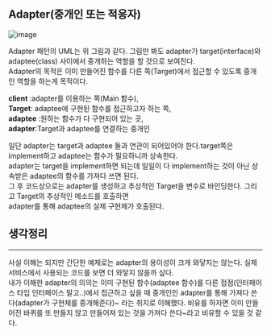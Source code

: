 ## Adapter(중개인 또는 적응자)
![image](https://github.com/HuttTheJAVA/java/assets/92637789/e92b68d0-c71f-47c0-bc0f-d98872c0f62e)

Adapter 패턴의 UML는 위 그림과 같다. 그림만 봐도 adapter가 target(interface)와 adaptee(class) 사이에서 중개하는 역할을 할 것으로 보여진다.   
Adapter의 목적은 이미 만들어진 함수를 다른 쪽(Target)에서 접근할 수 있도록 중개인 역할을 하는게 목적이다.   

**client** :adapter를 이용하는 쪽(Main 함수),   
**Target**: adaptee에 구현된 함수를 접근하고자 하는 쪽,   
**adaptee** :원하는 함수가 다 구현되어 있는 곳,   
**adapter**:Target과 adaptee를 연결하는 중개인   

일단 adapter는 target과 adaptee 둘과 연관이 되어있어야 한다.target쪽은 implement하고 adaptee는 함수가 필요하니까 상속한다.   
adapter는 target을 implement하면 되는데 일일이 다 implement하는 것이 아닌 상속받은 adaptee의 함수를 가져다 쓰면 된다.   
그 후 코드상으로는 adapter를 생성하고 추상적인 Target을 변수로 바인딩한다. 그리고 Target의 추상적인 메소드를 호출하면   
adapter를 통해 adaptee의 실제 구현체가 호출된다.   

## 생각정리
------------------
사실 이해는 되지만 간단한 예제로는 adapter의 용이성이 크게 와닿지는 않는다. 실제 서비스에서 사용되는 코드를 보면 더 와닿지 않을까 싶다.   
내가 이해한 adapter의 의의는 이미 구현된 함수(adaptee 함수)를 다른 접점(인터페이스 타입 인터페이스 말고..)에서 접근하고 싶을 때 중개인인 adapter를 통해 가져다 쓴다(adapter가 구현체를 중개해준다)~ 라는 취지로 이해했다. 비유를 하자면 이미 만들어진 바퀴를 또 만들지 않고 만들어져 있는 것을 가져다 쓴다~라고 비유할 수 있을 것 같다.

